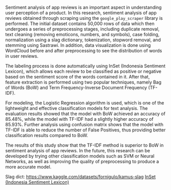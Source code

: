 Sentiment analysis of app reviews is an important aspect in understanding user perception of a product. In this research, sentiment analysis of app reviews obtained through scraping using the `google_play_scraper` library is performed. The initial dataset contains 50,000 rows of data which then undergoes a series of preprocessing stages, including duplicate removal, text cleaning (removing emoticons, numbers, and symbols), case folding, normalization using a slag dictionary, tokenization, stopword removal, and stemming using Sastrawi. In addition, data visualization is done using WordCloud before and after preprocessing to see the distribution of words in user reviews.

The labeling process is done automatically using InSet (Indonesia Sentiment Lexicon), which allows each review to be classified as positive or negative based on the sentiment score of the words contained in it. After that, feature extraction is performed using two popular techniques, namely Bag of Words (BoW) and Term Frequency-Inverse Document Frequency (TF-IDF).

For modeling, the Logistic Regression algorithm is used, which is one of the lightweight and effective classification models for text analysis. The evaluation results showed that the model with BoW achieved an accuracy of 85.48%, while the model with TF-IDF had a slightly higher accuracy of 85.93%. Further analysis using confusion matrix shows that the model with TF-IDF is able to reduce the number of False Positives, thus providing better classification results compared to BoW.

The results of this study show that the TF-IDF method is superior to BoW in sentiment analysis of app reviews. In the future, this research can be developed by trying other classification models such as SVM or Neural Networks, as well as improving the quality of preprocessing to produce a more accurate model.

Slag dict: https://www.kaggle.com/datasets/fornigulo/kamus-slag
[InSet (Indonesia Sentiment Lexicon)](https://github.com/fajri91/InSet)
